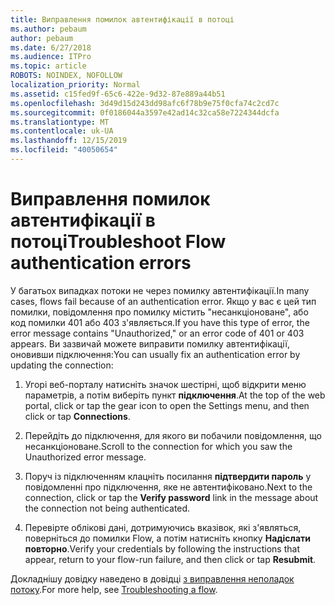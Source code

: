 ```yaml
---
title: Виправлення помилок автентифікації в потоці
ms.author: pebaum
author: pebaum
ms.date: 6/27/2018
ms.audience: ITPro
ms.topic: article
ROBOTS: NOINDEX, NOFOLLOW
localization_priority: Normal
ms.assetid: c15fed9f-65c6-422e-9d32-87e889a44b51
ms.openlocfilehash: 3d49d15d243dd98afc6f78b9e75f0cfa74c2cd7c
ms.sourcegitcommit: 0f0186044a3597e42ad14c32ca58e7224344dcfa
ms.translationtype: MT
ms.contentlocale: uk-UA
ms.lasthandoff: 12/15/2019
ms.locfileid: "40050654"
---
```

# <a name="troubleshoot-flow-authentication-errors"></a><span data-ttu-id="ed7d9-102">Виправлення помилок автентифікації в потоці</span><span class="sxs-lookup"><span data-stu-id="ed7d9-102">Troubleshoot Flow authentication errors</span></span>

<span data-ttu-id="ed7d9-103">У багатьох випадках потоки не через помилку автентифікації.</span><span class="sxs-lookup"><span data-stu-id="ed7d9-103">In many cases, flows fail because of an authentication error.</span></span> <span data-ttu-id="ed7d9-104">Якщо у вас є цей тип помилки, повідомлення про помилку містить "несанкціоноване", або код помилки 401 або 403 з'являється.</span><span class="sxs-lookup"><span data-stu-id="ed7d9-104">If you have this type of error, the error message contains "Unauthorized," or an error code of 401 or 403 appears.</span></span> <span data-ttu-id="ed7d9-105">Ви зазвичай можете виправити помилку автентифікації, оновивши підключення:</span><span class="sxs-lookup"><span data-stu-id="ed7d9-105">You can usually fix an authentication error by updating the connection:</span></span>
  
1. <span data-ttu-id="ed7d9-106">Угорі веб-порталу натисніть значок шестірні, щоб відкрити меню параметрів, а потім виберіть пункт **підключення**.</span><span class="sxs-lookup"><span data-stu-id="ed7d9-106">At the top of the web portal, click or tap the gear icon to open the Settings menu, and then click or tap **Connections**.</span></span>
    
2. <span data-ttu-id="ed7d9-107">Перейдіть до підключення, для якого ви побачили повідомлення, що несанкціоноване.</span><span class="sxs-lookup"><span data-stu-id="ed7d9-107">Scroll to the connection for which you saw the Unauthorized error message.</span></span>
    
3. <span data-ttu-id="ed7d9-108">Поруч із підключенням клацніть посилання **підтвердити пароль** у повідомленні про підключення, яке не автентифіковано.</span><span class="sxs-lookup"><span data-stu-id="ed7d9-108">Next to the connection, click or tap the **Verify password** link in the message about the connection not being authenticated.</span></span> 
    
4. <span data-ttu-id="ed7d9-109">Перевірте облікові дані, дотримуючись вказівок, які з'являться, поверніться до помилки Flow, а потім натисніть кнопку **Надіслати повторно**.</span><span class="sxs-lookup"><span data-stu-id="ed7d9-109">Verify your credentials by following the instructions that appear, return to your flow-run failure, and then click or tap **Resubmit**.</span></span>
    
<span data-ttu-id="ed7d9-110">Докладнішу довідку наведено в довідці [з виправлення неполадок потоку](https://go.microsoft.com/fwlink/?linkid=872110).</span><span class="sxs-lookup"><span data-stu-id="ed7d9-110">For more help, see [Troubleshooting a flow](https://go.microsoft.com/fwlink/?linkid=872110).</span></span>
  

